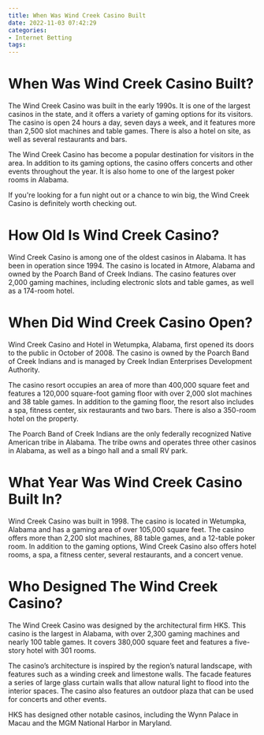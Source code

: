 ```yaml
---
title: When Was Wind Creek Casino Built 
date: 2022-11-03 07:42:29
categories:
- Internet Betting
tags:
---
```



#  When Was Wind Creek Casino Built? 

The Wind Creek Casino was built in the early 1990s. It is one of the largest casinos in the state, and it offers a variety of gaming options for its visitors. The casino is open 24 hours a day, seven days a week, and it features more than 2,500 slot machines and table games. There is also a hotel on site, as well as several restaurants and bars.

The Wind Creek Casino has become a popular destination for visitors in the area. In addition to its gaming options, the casino offers concerts and other events throughout the year. It is also home to one of the largest poker rooms in Alabama.

If you're looking for a fun night out or a chance to win big, the Wind Creek Casino is definitely worth checking out.

#  How Old Is Wind Creek Casino? 

Wind Creek Casino is among one of the oldest casinos in Alabama. It has been in operation since 1994. The casino is located in Atmore, Alabama and owned by the Poarch Band of Creek Indians. The casino features over 2,000 gaming machines, including electronic slots and table games, as well as a 174-room hotel.

#  When Did Wind Creek Casino Open? 

Wind Creek Casino and Hotel in Wetumpka, Alabama, first opened its doors to the public in October of 2008. The casino is owned by the Poarch Band of Creek Indians and is managed by Creek Indian Enterprises Development Authority. 

The casino resort occupies an area of more than 400,000 square feet and features a 120,000 square-foot gaming floor with over 2,000 slot machines and 38 table games. In addition to the gaming floor, the resort also includes a spa, fitness center, six restaurants and two bars. There is also a 350-room hotel on the property. 

The Poarch Band of Creek Indians are the only federally recognized Native American tribe in Alabama. The tribe owns and operates three other casinos in Alabama, as well as a bingo hall and a small RV park.

#  What Year Was Wind Creek Casino Built In? 

Wind Creek Casino was built in 1998. The casino is located in Wetumpka, Alabama and has a gaming area of over 105,000 square feet. The casino offers more than 2,200 slot machines, 88 table games, and a 12-table poker room. In addition to the gaming options, Wind Creek Casino also offers hotel rooms, a spa, a fitness center, several restaurants, and a concert venue.

#  Who Designed The Wind Creek Casino?

The Wind Creek Casino was designed by the architectural firm HKS. This casino is the largest in Alabama, with over 2,300 gaming machines and nearly 100 table games. It covers 380,000 square feet and features a five-story hotel with 301 rooms.

The casino’s architecture is inspired by the region’s natural landscape, with features such as a winding creek and limestone walls. The facade features a series of large glass curtain walls that allow natural light to flood into the interior spaces. The casino also features an outdoor plaza that can be used for concerts and other events.

HKS has designed other notable casinos, including the Wynn Palace in Macau and the MGM National Harbor in Maryland.
